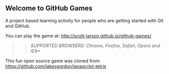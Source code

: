 ## Welcome to GitHub Games

A project based learning activity for people who are getting started with Git and GitHub.

You can play the game at: http://scott-larson.github.io/github-games/

>> _*SUPPORTED BROWSERS*: Chrome, Firefox, Safari, Opera and IE9+_

This fun open source game was cloned from: https://github.com/jakesgordon/javascript-tetris
